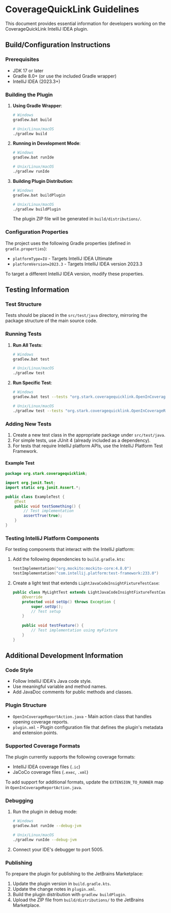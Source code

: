 # CoverageQuickLink Guidelines

This document provides essential information for developers working on the CoverageQuickLink IntelliJ IDEA plugin.

## Build/Configuration Instructions

### Prerequisites
- JDK 17 or later
- Gradle 8.0+ (or use the included Gradle wrapper)
- IntelliJ IDEA (2023.3+)

### Building the Plugin

1. **Using Gradle Wrapper**:
   ```bash
   # Windows
   gradlew.bat build
   
   # Unix/Linux/macOS
   ./gradlew build
   ```

2. **Running in Development Mode**:
   ```bash
   # Windows
   gradlew.bat runIde
   
   # Unix/Linux/macOS
   ./gradlew runIde
   ```

3. **Building Plugin Distribution**:
   ```bash
   # Windows
   gradlew.bat buildPlugin
   
   # Unix/Linux/macOS
   ./gradlew buildPlugin
   ```
   The plugin ZIP file will be generated in `build/distributions/`.

### Configuration Properties

The project uses the following Gradle properties (defined in `gradle.properties`):
- `platformType=IU` - Targets IntelliJ IDEA Ultimate
- `platformVersion=2023.3` - Targets IntelliJ IDEA version 2023.3

To target a different IntelliJ IDEA version, modify these properties.

## Testing Information

### Test Structure

Tests should be placed in the `src/test/java` directory, mirroring the package structure of the main source code.

### Running Tests

1. **Run All Tests**:
   ```bash
   # Windows
   gradlew.bat test
   
   # Unix/Linux/macOS
   ./gradlew test
   ```

2. **Run Specific Test**:
   ```bash
   # Windows
   gradlew.bat test --tests "org.stark.coveragequicklink.OpenInCoverageReportActionTest"
   
   # Unix/Linux/macOS
   ./gradlew test --tests "org.stark.coveragequicklink.OpenInCoverageReportActionTest"
   ```

### Adding New Tests

1. Create a new test class in the appropriate package under `src/test/java`.
2. For simple tests, use JUnit 4 (already included as a dependency).
3. For tests that require IntelliJ platform APIs, use the IntelliJ Platform Test Framework.

#### Example Test

```java
package org.stark.coveragequicklink;

import org.junit.Test;
import static org.junit.Assert.*;

public class ExampleTest {
    @Test
    public void testSomething() {
        // Test implementation
        assertTrue(true);
    }
}
```

### Testing IntelliJ Platform Components

For testing components that interact with the IntelliJ platform:

1. Add the following dependencies to `build.gradle.kts`:
   ```kotlin
   testImplementation("org.mockito:mockito-core:4.8.0")
   testImplementation("com.intellij.platform:test-framework:233.0")
   ```

2. Create a light test that extends `LightJavaCodeInsightFixtureTestCase`:
   ```java
   public class MyLightTest extends LightJavaCodeInsightFixtureTestCase {
       @Override
       protected void setUp() throws Exception {
           super.setUp();
           // Test setup
       }
       
       public void testFeature() {
           // Test implementation using myFixture
       }
   }
   ```

## Additional Development Information

### Code Style

- Follow IntelliJ IDEA's Java code style.
- Use meaningful variable and method names.
- Add JavaDoc comments for public methods and classes.

### Plugin Structure

- `OpenInCoverageReportAction.java` - Main action class that handles opening coverage reports.
- `plugin.xml` - Plugin configuration file that defines the plugin's metadata and extension points.

### Supported Coverage Formats

The plugin currently supports the following coverage formats:
- IntelliJ IDEA coverage files (`.ic`)
- JaCoCo coverage files (`.exec`, `.xml`)

To add support for additional formats, update the `EXTENSION_TO_RUNNER` map in `OpenInCoverageReportAction.java`.

### Debugging

1. Run the plugin in debug mode:
   ```bash
   # Windows
   gradlew.bat runIde --debug-jvm
   
   # Unix/Linux/macOS
   ./gradlew runIde --debug-jvm
   ```

2. Connect your IDE's debugger to port 5005.

### Publishing

To prepare the plugin for publishing to the JetBrains Marketplace:

1. Update the plugin version in `build.gradle.kts`.
2. Update the change notes in `plugin.xml`.
3. Build the plugin distribution with `gradlew buildPlugin`.
4. Upload the ZIP file from `build/distributions/` to the JetBrains Marketplace.